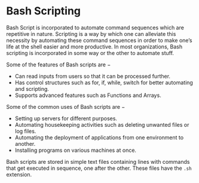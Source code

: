 # Bash Scripting

Bash Script is incorporated to automate command sequences which are repetitive in nature. Scripting is a way by which one can alleviate this necessity by automating these command sequences in order to make one’s life at the shell easier and more productive. In most organizations, Bash scripting is incorporated in some way or the other to automate stuff.

Some of the features of Bash scripts are −

- Can read inputs from users so that it can be processed further.
- Has control structures such as for, if, while, switch for better automating and scripting.
- Supports advanced features such as Functions and Arrays.

Some of the common uses of Bash scripts are −

- Setting up servers for different purposes.
- Automating housekeeping activities such as deleting unwanted files or log files.
- Automating the deployment of applications from one environment to another.
- Installing programs on various machines at once.
    
Bash scripts are stored in simple text files containing lines with commands that get executed in sequence, one after the other. These files have the `.sh` extension.